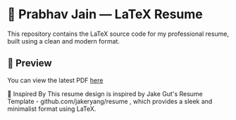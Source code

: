 # 📄 Prabhav Jain — LaTeX Resume

This repository contains the LaTeX source code for my professional resume, built using a clean and modern format.

## 📌 Preview

You can view the latest PDF [here](./resume.pdf)

🙌 Inspired By
This resume design is inspired by Jake Gut's Resume Template - github.com/jakeryang/resume , which provides a sleek and minimalist format using LaTeX.
